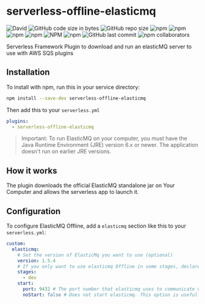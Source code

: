 # serverless-offline-elasticmq

![David](https://img.shields.io/david/YOU54F/serverless-offline-elasticmq.svg)
![GitHub code size in bytes](https://img.shields.io/github/languages/code-size/YOU54F/serverless-offline-elasticmq.svg)
![GitHub repo size](https://img.shields.io/github/repo-size/YOU54F/serverless-offline-elasticmq.svg)
![npm](https://img.shields.io/npm/dw/serverless-offline-elasticmq.svg)
![npm](https://img.shields.io/npm/dm/serverless-offline-elasticmq.svg)
![npm](https://img.shields.io/npm/dy/serverless-offline-elasticmq.svg)
![npm](https://img.shields.io/npm/dt/serverless-offline-elasticmq.svg)
![NPM](https://img.shields.io/npm/l/serverless-offline-elasticmq.svg)
![npm](https://img.shields.io/npm/v/serverless-offline-elasticmq.svg)
![GitHub last commit](https://img.shields.io/github/last-commit/YOU54F/serverless-offline-elasticmq.svg)
![npm collaborators](https://img.shields.io/npm/collaborators/serverless-offline-elasticmq.svg)

Serverless Framework Plugin to download and run an elasticMQ server to use with AWS SQS plugins

## Installation

To install with npm, run this in your service directory:

```bash
npm install --save-dev serverless-offline-elasticmq
```

Then add this to your `serverless.yml`

```yml
plugins:
  - serverless-offline-elasticmq
```

> Important:
> To run ElasticMQ on your computer, you must have the Java Runtime Environment
> (JRE) version 6.x or newer. The application doesn't run on earlier JRE versions.

## How it works

The plugin downloads the official ElasticMQ standalone jar on Your
Computer and allows the serverless app to launch it.

## Configuration

To configure ElasticMQ Offline, add a `elasticmq` section like this to your
`serverless.yml`:

```yml
custom:
  elasticmq:
    # Set the version of ElasticMq you want to use (optional)
    version: 1.5.4
    # If you only want to use elasticmq Offline in some stages, declare them here
    stages:
      - dev
    start:
      port: 9432 # The port number that elasticmq uses to communicate with your application. If you don't specify this option, the default port is 9432. If port 8000 is unavailable, this command throws an exception. You can use the port option to specify a different port number
      noStart: false # Does not start elasticmq. This option is useful if you already have a running instance of elasticmq locally
```
